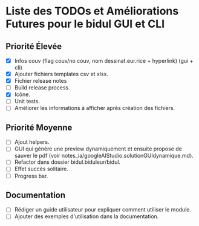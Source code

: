 # Liste des TODOs et Améliorations Futures pour le bidul GUI et CLI

## Priorité Élevée
- [x] Infos couv (flag couv/no couv, nom dessinat.eur.rice + hyperlink) (gui + cli)
- [x] Ajouter fichiers templates csv et xlsx.
- [x] Fichier release notes
- [ ] Build release process.
- [x] Icône.
- [ ] Unit tests.
- [ ] Améliorer les informations à afficher après création des fichiers.

## Priorité Moyenne
- [ ] Ajout helpers.
- [ ] GUI qui génère une preview dynamiquement et ensuite propose de sauver le pdf (voir notes_ia/googleAIStudio.solutionGUIdynamique.md).
- [ ] Refactor dans dossier bidul.biduleur/bidul.
- [ ] Effet succès solitaire.
- [ ] Progress bar.

## Documentation
- [ ] Rédiger un guide utilisateur pour expliquer comment utiliser le module.
- [ ] Ajouter des exemples d'utilisation dans la documentation.